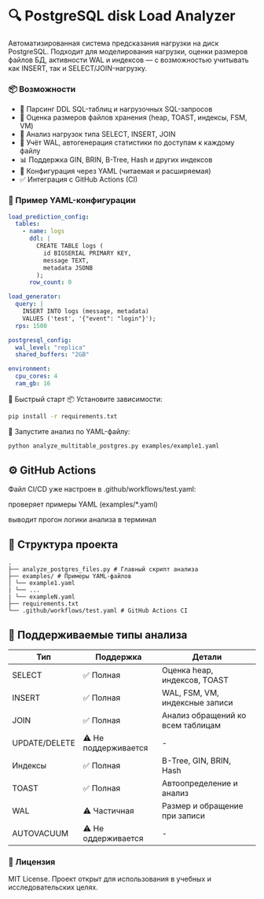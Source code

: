 # 🔍 PostgreSQL disk Load Analyzer
Автоматизированная система предсказания нагрузки на диск PostgreSQL.
Подходит для моделирования нагрузки, оценки размеров файлов БД, активности WAL и индексов — с возможностью учитывать как INSERT, так и SELECT/JOIN-нагрузку.

### 📦 Возможности

- 📑 Парсинг DDL SQL-таблиц и нагрузочных SQL-запросов
- 🧮 Оценка размеров файлов хранения (heap, TOAST, индексы, FSM, VM)
- 💾 Анализ нагрузок типа SELECT, INSERT, JOIN
- 🔁 Учёт WAL, автогенерация статистики по доступам к каждому файлу
- 📊 Поддержка GIN, BRIN, B-Tree, Hash и других индексов
- 🔧 Конфигурация через YAML (читаемая и расширяемая)
- ✅ Интеграция с GitHub Actions (CI)

### 📁 Пример YAML-конфигурации

```yaml
load_prediction_config:
  tables:
    - name: logs
      ddl: |
        CREATE TABLE logs (
          id BIGSERIAL PRIMARY KEY,
          message TEXT,
          metadata JSONB
        );
      row_count: 0

load_generator:
  query: |
    INSERT INTO logs (message, metadata)
    VALUES ('test', '{"event": "login"}');
  rps: 1500

postgresql_config:
  wal_level: "replica"
  shared_buffers: "2GB"

environment:
  cpu_cores: 4
  ram_gb: 16
```

🚀 Быстрый старт
📦 Установите зависимости:

```bash
pip install -r requirements.txt
```

🧪 Запустите анализ по YAML-файлу:

```bash
python analyze_multitable_postgres.py examples/example1.yaml
```

## ⚙️ GitHub Actions

Файл CI/CD уже настроен в .github/workflows/test.yaml:

проверяет примеры YAML (examples/*.yaml)

выводит прогон логики анализа в терминал

## 📁 Структура проекта

```
.
├── analyze_postgres_files.py # Главный скрипт анализа
├── examples/ # Примеры YAML-файлов
│ └── example1.yaml
| └── ...
| └── exampleN.yaml
├── requirements.txt
└── .github/workflows/test.yaml # GitHub Actions CI
```

## 🧠 Поддерживаемые типы анализа

| Тип          | Поддержка       | Детали                                  |
|--------------|-----------------|-----------------------------------------|
| SELECT       | ✅ Полная       | Оценка heap, индексов, TOAST            |
| INSERT       | ✅ Полная       | WAL, FSM, VM, индексные записи         |
| JOIN         | ✅ Полная       | Анализ обращений ко всем таблицам       |
| UPDATE/DELETE| ⚠️ Не поддерживается | -                                  |
| Индексы      | ✅ Полная       | B-Tree, GIN, BRIN, Hash                 |
| TOAST        | ✅ Полная       | Автоопределение и анализ                |
| WAL          | ⚠️ Частичная    | Размер и обращение при записи           |
| AUTOVACUUM   | ⚠️ Не оддерживается | -                                  |

### 📜 Лицензия
MIT License. Проект открыт для использования в учебных и исследовательских целях.
